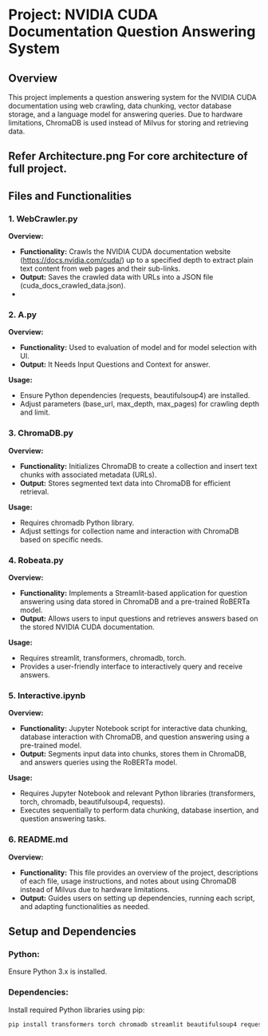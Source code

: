 # Project: NVIDIA CUDA Documentation Question Answering System

## Overview
This project implements a question answering system for the NVIDIA CUDA documentation using web crawling, data chunking, vector database storage, and a language model for answering queries. Due to hardware limitations, ChromaDB is used instead of Milvus for storing and retrieving data.

## Refer Architecture.png For core architecture of full project.

## Files and Functionalities

### 1. WebCrawler.py
**Overview:**
- **Functionality:** Crawls the NVIDIA CUDA documentation website (https://docs.nvidia.com/cuda/) up to a specified depth to extract plain text content from web pages and their sub-links.
- **Output:** Saves the crawled data with URLs into a JSON file (cuda_docs_crawled_data.json).
- 
### 2. A.py
**Overview:**
- **Functionality:** Used to evaluation of model and for model selection with UI.
- **Output:** It Needs Input Questions and Context for answer.

**Usage:**
- Ensure Python dependencies (requests, beautifulsoup4) are installed.
- Adjust parameters (base_url, max_depth, max_pages) for crawling depth and limit.

### 3. ChromaDB.py
**Overview:**
- **Functionality:** Initializes ChromaDB to create a collection and insert text chunks with associated metadata (URLs).
- **Output:** Stores segmented text data into ChromaDB for efficient retrieval.

**Usage:**
- Requires chromadb Python library.
- Adjust settings for collection name and interaction with ChromaDB based on specific needs.

### 4. Robeata.py
**Overview:**
- **Functionality:** Implements a Streamlit-based application for question answering using data stored in ChromaDB and a pre-trained RoBERTa model.
- **Output:** Allows users to input questions and retrieves answers based on the stored NVIDIA CUDA documentation.

**Usage:**
- Requires streamlit, transformers, chromadb, torch.
- Provides a user-friendly interface to interactively query and receive answers.

### 5. Interactive.ipynb
**Overview:**
- **Functionality:** Jupyter Notebook script for interactive data chunking, database interaction with ChromaDB, and question answering using a pre-trained model.
- **Output:** Segments input data into chunks, stores them in ChromaDB, and answers queries using the RoBERTa model.

**Usage:**
- Requires Jupyter Notebook and relevant Python libraries (transformers, torch, chromadb, beautifulsoup4, requests).
- Executes sequentially to perform data chunking, database insertion, and question answering tasks.

### 6. README.md
**Overview:**
- **Functionality:** This file provides an overview of the project, descriptions of each file, usage instructions, and notes about using ChromaDB instead of Milvus due to hardware limitations.
- **Output:** Guides users on setting up dependencies, running each script, and adapting functionalities as needed.

## Setup and Dependencies

### Python: 
Ensure Python 3.x is installed.

### Dependencies: 
Install required Python libraries using pip:
```bash
pip install transformers torch chromadb streamlit beautifulsoup4 requests
